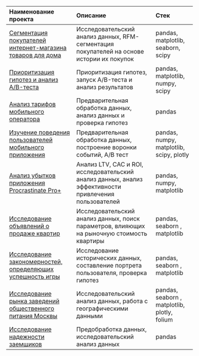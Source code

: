 | Наименование проекта  | Описание  | Стек    |
| :---    | :----    | :---     |
| [Сегментация покупателей интернет-магазина товаров для дома](https://github.com/kudarya/Portfolio/blob/main/Segmentation/Segmentation_RFM.ipynb)    | Исследовательский анализ данных, RFM-сегментация покупателей на основе истории их покупок   |  pandas, matplotlib, seaborn, scipy  |
| [Приоритизация гипотез и анализ A/B-теста](https://github.com/kudarya/Portfolio/blob/main/AB_test_analysis/AB_test_analysis%20.ipynb)    | Приоритизация гипотез, запуск A/B-теста и анализ результатов   |  pandas, matplotlib, numpy, scipy  |
| [Анализ тарифов мобильного оператора](https://github.com/kudarya/Portfolio/blob/main/analys_tariffs/analys_tariffs.ipynb)    | Предварительная обработка данных, анализ данных и проверка гипотез   |  pandas  |
| [Изучение поведения пользователей мобильного приложения](https://github.com/kudarya/Portfolio/blob/main/behavior_of_mobile_app_users/behavior_of_mobile_app_users.ipynb)    | Предварительная обработка данных, построение воронки событий, А/В тест   |  pandas, numpy, matplotlib, scipy, plotly   |
| [Анализ убытков приложения Procrastinate Pro+](https://github.com/kudarya/Portfolio/blob/main/loss_analysis_of_the_app/loss_analysis_of_the_app.ipynb)  | Анализ LTV, CAC и ROI, исследовательский анализ данных, анализ эффективности привлечения пользователей   |  pandas, numpy, matplotlib  |
| [Исследование объявлений о продаже квартир](https://github.com/kudarya/Portfolio/blob/main/research_apartments/research_apartments.ipynb)  | Исследовательский анализ данных, поиск параметров, влияющих на рыночную стоимость квартиры    |  pandas, seaborn , matplotlib  |
| [Исследование закономерностей, определяющих успешность игры](https://github.com/kudarya/Portfolio/blob/main/research_games/research_games.ipynb)  | Исследование исторических данных, составление портрета пользователя, проверка гипотез    |  pandas, seaborn , matplotlib  |
| [Исследование рынка заведений общественного питания Москвы](https://github.com/kudarya/Portfolio/blob/main/research_of%20public_catering_market_%20in_Moscow/research_of%20public_catering_market_%20in_Moscow.ipynb)  | Исследовательский анализ данных, работа с географическими данными    |  pandas, seaborn , matplotlib, plotly, folium  |
| [Исследование надежности заемщиков](https://github.com/kudarya/Portfolio/blob/main/research_of_the_reliability_of_borrowers/research_of_the_reliability_of_borrowers.ipynb)  | Предобработка данных, исследовательский анализ данных    |  pandas  |
